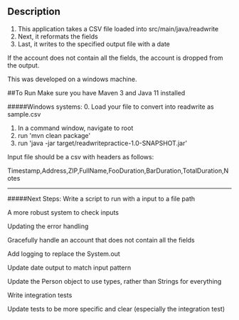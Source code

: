 ## Description
1. This application takes a CSV file loaded into src/main/java/readwrite
2. Next, it reformats the fields
3. Last, it writes to the specified output file with a date 

If the account does not contain all the fields, the account is dropped from the output.

This was developed on a windows machine. 

##To Run 
Make sure you have Maven 3 and Java 11 installed

#####Windows systems: 
0. Load your file to convert into readwrite as sample.csv
1. In a command window, navigate to root
2. run 'mvn clean package'
3. run 'java -jar target/readwritepractice-1.0-SNAPSHOT.jar'

Input file should be a csv with headers as follows:

Timestamp,Address,ZIP,FullName,FooDuration,BarDuration,TotalDuration,Notes

---

#####Next Steps:
Write a script to run with a input to a file path

A more robust system to check inputs

Updating the error handling 

Gracefully handle an account that does not contain all the fields

Add logging to replace the System.out

Update date output to match input pattern

Update the Person object to use types, rather than Strings for everything

Write integration tests

Update tests to be more specific and clear (especially the integration test)
